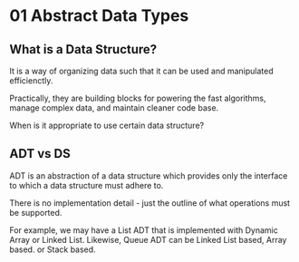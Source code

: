 01 Abstract Data Types
======================


What is a Data Structure?
-------------------------

It is a way of organizing data such that it can be used and manipulated
efficienctly.

Practically, they are building blocks for powering the fast algorithms, manage
complex data, and maintain cleaner code base.

When is it appropriate to use certain data structure?


ADT vs DS
---------

ADT is an abstraction of a data structure which provides only the interface to
which a data structure must adhere to.

There is no implementation detail - just the outline of what operations must be
supported.

For example, we may have a List ADT that is implemented with Dynamic Array or
Linked List. Likewise, Queue ADT can be Linked List based, Array based. or Stack
based.


